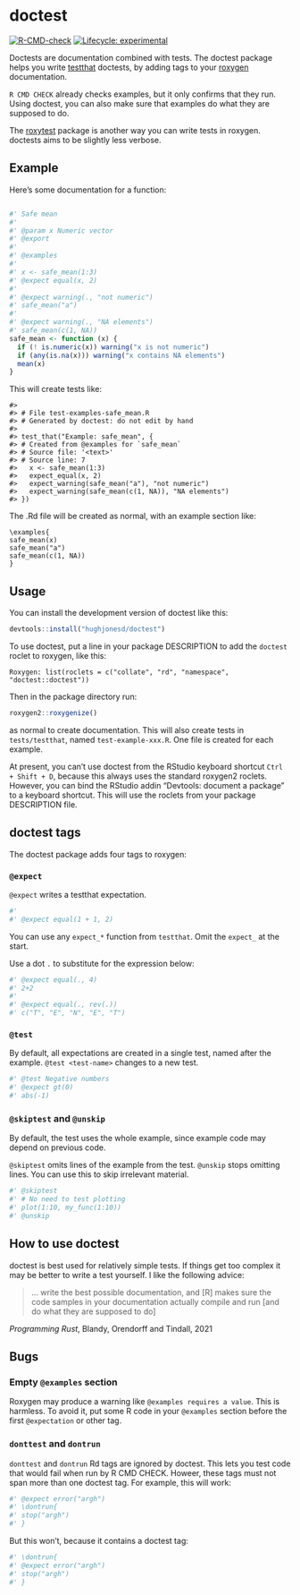 
<!-- README.md is generated from README.Rmd. Please edit that file -->

# doctest

<!-- badges: start -->

[![R-CMD-check](https://github.com/hughjonesd/doctest/actions/workflows/R-CMD-check.yaml/badge.svg)](https://github.com/hughjonesd/doctest/actions/workflows/R-CMD-check.yaml)
[![Lifecycle:
experimental](https://img.shields.io/badge/lifecycle-experimental-orange.svg)](https://lifecycle.r-lib.org/articles/stages.html#experimental)
<!-- badges: end -->

Doctests are documentation combined with tests. The doctest package
helps you write [testthat](https://testthat.r-lib.org/) doctests, by
adding tags to your [roxygen](https://roxygen2.r-lib.org/)
documentation.

`R CMD CHECK` already checks examples, but it only confirms that they
run. Using doctest, you can also make sure that examples do what they
are supposed to do.

The [roxytest](https://mikldk.github.io/roxytest/) package is another
way you can write tests in roxygen. doctests aims to be slightly less
verbose.

## Example

Here’s some documentation for a function:

``` r

#' Safe mean
#' 
#' @param x Numeric vector
#' @export
#' 
#' @examples
#' 
#' x <- safe_mean(1:3)
#' @expect equal(x, 2)
#' 
#' @expect warning(., "not numeric")
#' safe_mean("a")
#'
#' @expect warning(., "NA elements")
#' safe_mean(c(1, NA))
safe_mean <- function (x) {
  if (! is.numeric(x)) warning("x is not numeric")
  if (any(is.na(x))) warning("x contains NA elements")
  mean(x)
}
```

This will create tests like:

    #> 
    #> # File test-examples-safe_mean.R
    #> # Generated by doctest: do not edit by hand
    #> 
    #> test_that("Example: safe_mean", {
    #> # Created from @examples for `safe_mean`
    #> # Source file: '<text>'
    #> # Source line: 7
    #>   x <- safe_mean(1:3)
    #>   expect_equal(x, 2)
    #>   expect_warning(safe_mean("a"), "not numeric")
    #>   expect_warning(safe_mean(c(1, NA)), "NA elements")
    #> })

The .Rd file will be created as normal, with an example section like:

    \examples{
    safe_mean(x)
    safe_mean("a")
    safe_mean(c(1, NA))
    }

## Usage

You can install the development version of doctest like this:

``` r
devtools::install("hughjonesd/doctest")
```

To use doctest, put a line in your package DESCRIPTION to add the
`doctest` roclet to roxygen, like this:

    Roxygen: list(roclets = c("collate", "rd", "namespace", "doctest::doctest")) 

Then in the package directory run:

``` r
roxygen2::roxygenize()
```

as normal to create documentation. This will also create tests in
`tests/testthat`, named `test-example-xxx.R`. One file is created for
each example.

At present, you can’t use doctest from the RStudio keyboard shortcut
`Ctrl + Shift + D`, because this always uses the standard roxygen2
roclets. However, you can bind the RStudio addin “Devtools: document a
package” to a keyboard shortcut. This will use the roclets from your
package DESCRIPTION file.

## doctest tags

The doctest package adds four tags to roxygen:

### `@expect`

`@expect` writes a testthat expectation.

``` r
#'
#' @expect equal(1 + 1, 2)
```

You can use any `expect_*` function from `testthat`. Omit the `expect_`
at the start.

Use a dot `.` to substitute for the expression below:

``` r
#' @expect equal(., 4)
#' 2+2
#'
#' @expect equal(., rev(.))
#' c("T", "E", "N", "E", "T")
```

### `@test`

By default, all expectations are created in a single test, named after
the example. `@test <test-name>` changes to a new test.

``` r
#' @test Negative numbers
#' @expect gt(0)
#' abs(-1)
```

### `@skiptest` and `@unskip`

By default, the test uses the whole example, since example code may
depend on previous code.

`@skiptest` omits lines of the example from the test. `@unskip` stops
omitting lines. You can use this to skip irrelevant material.

``` r
#' @skiptest
#' # No need to test plotting
#' plot(1:10, my_func(1:10))
#' @unskip
```

## How to use doctest

doctest is best used for relatively simple tests. If things get too
complex it may be better to write a test yourself. I like the following
advice:

> … write the best possible documentation, and \[R\] makes sure the code
> samples in your documentation actually compile and run \[and do what
> they are supposed to do\]

*Programming Rust*, Blandy, Orendorff and Tindall, 2021

## Bugs

### Empty `@examples` section

Roxygen may produce a warning like `@examples requires a value`. This is
harmless. To avoid it, put some R code in your `@examples` section
before the first `@expectation` or other tag.

### `donttest` and `dontrun`

`donttest` and `dontrun` Rd tags are ignored by doctest. This lets you
test code that would fail when run by R CMD CHECK. Howeer, these tags
must not span more than one doctest tag. For example, this will work:

``` r
#' @expect error("argh")
#' \dontrun{
#' stop("argh")
#' }
```

But this won’t, because it contains a doctest tag:

``` r
#' \dontrun{
#' @expect error("argh")
#' stop("argh")
#' }
```
